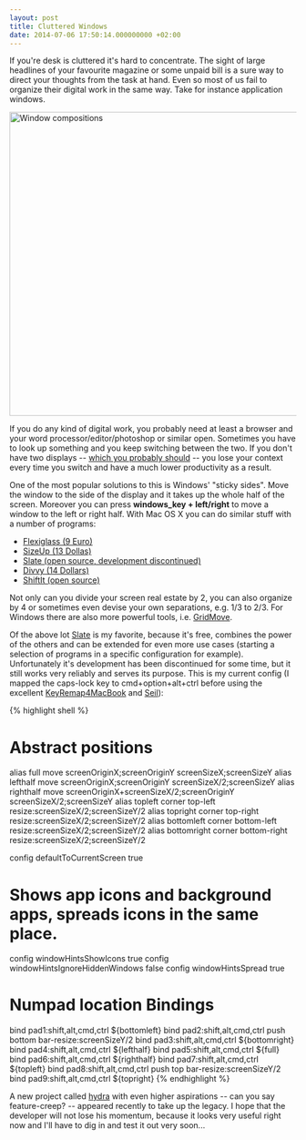 ```yaml
---
layout: post
title: Cluttered Windows
date: 2014-07-06 17:50:14.000000000 +02:00
---
```

If you're desk is cluttered it's hard to concentrate. The sight of large headlines of your favourite magazine or some unpaid bill is a sure way to direct your thoughts from the task at hand. Even so most of us fail to organize their digital work in the same way. Take for instance application windows.

<a href="https://www.flickr.com/photos/carsten_tb/7173481425" title="Window compositions by Carsten ten Brink, on Flickr"><img src="https://farm8.staticflickr.com/7075/7173481425_1b2f005806_c.jpg" width="800" height="534" alt="Window compositions"></a>

If you do any kind of digital work, you probably need at least a browser and your word processor/editor/photoshop or similar open. Sometimes you have to look up something and you keep switching between the two. If you don't have two displays -- [which you probably should](http://blog.codinghorror.com/does-more-than-one-monitor-improve-productivity/) -- you lose your context every time you switch and have a much lower productivity as a result.

One of the most popular solutions to this is Windows' "sticky sides". Move the window to the side of the display and it takes up the whole half of the screen. Moreover you can press **windows_key + left/right** to move a window to the left or right half. With Mac OS X you can do similar stuff with a number of programs: 

- [Flexiglass (9 Euro)](http://www.nulana.com/flexiglass/)
- [SizeUp (13 Dollas)](http://www.irradiatedsoftware.com/sizeup/)
- [Slate (open source, development discontinued)](https://github.com/jigish/slate)
- [Divvy (14 Dollars)](http://mizage.com/divvy/) 
- [ShiftIt (open source)](https://github.com/fikovnik/ShiftIt)

Not only can you divide your screen real estate by 2, you can also organize by 4 or sometimes even devise your own separations, e.g. 1/3 to 2/3. For Windows there are also more powerful tools, i.e. [GridMove](http://jgpaiva.dcmembers.com/gridmove.html).

Of the above lot [Slate](https://github.com/jigish/slate) is my favorite, because it's free, combines the power of the others and can be extended for even more use cases (starting a selection of programs in a specific configuration for example). Unfortunately it's development has been discontinued for some time, but it still works very reliably and serves its purpose. This is my current config (I mapped the caps-lock key to cmd+option+alt+ctrl before using the excellent [KeyRemap4MacBook](https://pqrs.org/macosx/keyremap4macbook/) and [Seil](https://pqrs.org/macosx/keyremap4macbook/seil.html.en)):

{% highlight shell %}
# Abstract positions
alias full move screenOriginX;screenOriginY screenSizeX;screenSizeY
alias lefthalf move screenOriginX;screenOriginY screenSizeX/2;screenSizeY
alias righthalf move screenOriginX+screenSizeX/2;screenOriginY screenSizeX/2;screenSizeY
alias topleft corner top-left resize:screenSizeX/2;screenSizeY/2
alias topright corner top-right resize:screenSizeX/2;screenSizeY/2
alias bottomleft corner bottom-left resize:screenSizeX/2;screenSizeY/2
alias bottomright corner bottom-right resize:screenSizeX/2;screenSizeY/2

config defaultToCurrentScreen true
# Shows app icons and background apps, spreads icons in the same place.
config windowHintsShowIcons true
config windowHintsIgnoreHiddenWindows false
config windowHintsSpread true

# Numpad location Bindings
bind pad1:shift,alt,cmd,ctrl ${bottomleft}
bind pad2:shift,alt,cmd,ctrl push bottom bar-resize:screenSizeY/2
bind pad3:shift,alt,cmd,ctrl ${bottomright}
bind pad4:shift,alt,cmd,ctrl ${lefthalf}
bind pad5:shift,alt,cmd,ctrl ${full}
bind pad6:shift,alt,cmd,ctrl ${righthalf}
bind pad7:shift,alt,cmd,ctrl ${topleft}
bind pad8:shift,alt,cmd,ctrl push top bar-resize:screenSizeY/2
bind pad9:shift,alt,cmd,ctrl ${topright}
{% endhighlight %}

A new project called [hydra](https://github.com/sdegutis/hydra) with even higher aspirations -- can you say feature-creep? -- appeared recently to take up the legacy. I hope that the developer will not lose his momentum, because it looks very useful right now and I'll have to dig in and test it out very soon...
